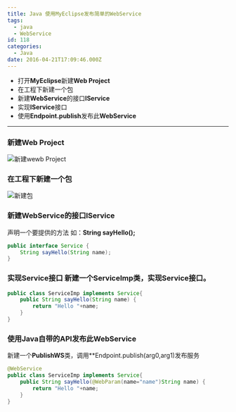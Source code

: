 ```yaml
---
title: Java 使用MyEclipse发布简单的WebService
tags:
  - java
  - WebService
id: 118
categories:
  - Java
date: 2016-04-21T17:09:46.000Z
---
```


- 打开**MyEclipse**新建**Web Project**
- 在工程下新建一个包
- 新建**WebService**的接口**IService**
- 实现**IService**接口
- 使用**Endpoint.publish**发布此**WebService**

<!--more-->

---

### 新建**Web Project**

![新建wewb Project](/images/2016/08/newWebProject.png)

### 在工程下新建一个包

![新建包](/images/2016/08/webServicePackage.png)

### 新建**WebService**的接口**IService**

声明一个要提供的方法 如：**String sayHello();**

```java
public interface Service {
    String sayHello(String name);
}

```


### 实现Service接口 新建一个**ServiceImp**类，实现**Service**接口。
```java
public class ServiceImp implements Service{
    public String sayHello(String name) {
        return "Hello "+name;
    }
}
```

### 使用**Java**自带的**API**发布此**WebService**

新建一个**PublishWS**类，调用**Endpoint.publish(arg0,arg1)发布服务

```java
@WebService
public class ServiceImp implements Service{
    public String sayHello(@WebParam(name="name")String name) {
        return "Hello "+name;
    }
}
```
